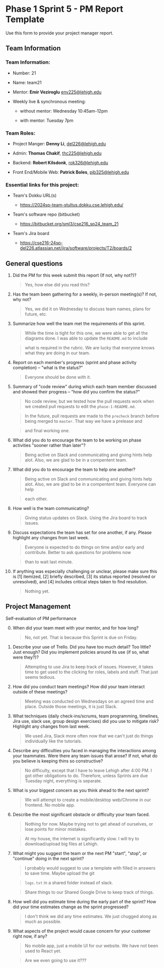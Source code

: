 # Phase 1 Sprint 5 - PM Report Template



Use this form to provide your project manager report.



## Team Information



### Team Information:



- Number: 21

- Name: team21

- Mentor: **Emir Veziroglu** [env225@lehigh.edu](mailto:env225@lehigh.edu)

- Weekly live & synchronous meeting:

  - without mentor: Wednesday 10:45am-12pm

  - with mentor: Tuesday 7pm



### Team Roles:



- Project Manger: **Denny Li**, [del226@lehigh.edu](mailto:del226@lehigh.edu)

- Admin: **Thomas Chakif**, [thc225@lehigh.edu](mailto:thc225@lehigh.edu)

- Backend: **Robert Kilsdonk**, [rok326@lehigh.edu](mailto:rok326@lehigh.edu)

- Front End/Mobile Web: **Patrick Boles**, [pjb325@lehigh.edu](mailto:pjb325@lehigh.edu)



### Essential links for this project:



- Team's Dokku URL(s)

  - <https://2024sp-team-stultus.dokku.cse.lehigh.edu/>

- Team's software repo (bitbucket)

  - <https://bitbucket.org/sml3/cse216_sp24_team_21>

- Team's Jira board

  - <https://cse216-24sp-del226.atlassian.net/jira/software/projects/T2/boards/2>



## General questions



1. Did the PM for this week submit this report (If not, why not?)?

   > Yes, how else did you read this?

2. Has the team been gathering for a weekly, in-person meeting(s)? If not, why not?

   > Yes, we did it on Wednesday to discuss team names, plans for future, etc.

3. Summarize how well the team met the requirements of this sprint.

   > While the time is tight for this one, we were able to get all the diagrams done. I was able to update the `README.md` to include

   > what is required in the rubric. We are lucky that everyone knows what they are doing in our team.

4. Report on each member's progress (sprint and phase activity completion) – "what is the status?"



   > Everyone should be done with it.



5. Summary of "code review" during which each team member discussed and showed their progress – "how did you confirm the status?"



   > No code review, but we tested how the pull requests work when we created pull requests to edit the `phase-1-README.md`.

   > In the future, pull requests are made to the `precheck` branch before being merged to `master`. That way we have a prelease and

   > and final working one.



6. What did you do to encourage the team to be working on phase activities "sooner rather than later"?

   > Being active on Slack and communicating and giving hints help alot. Also, we are glad to be in a compentent team.

7. What did you do to encourage the team to help one another?

   > Being active on Slack and communicating and giving hints help alot. Also, we are glad to be in a compentent team. Everyone can help

   > each other.

8. How well is the team communicating?

   > Giving status updates on Slack. Using the Jira board to track issues.

9. Discuss expectations the team has set for one another, if any. Please highlight any changes from last week.



   > Everyone is expected to do things on time and/or early and contribute. Better to ask questions for problems now

   > than to wait last minute.



10. If anything was especially challenging or unclear, please make sure this is [1] itemized, [2] briefly described, [3] its status reported (resolved or unresolved), and [4] includes critical steps taken to find resolution.

    > Nothing yet.



## Project Management



Self-evaluation of PM performance



0. When did your team meet with your mentor, and for how long?



   > No, not yet. That is because this Sprint is due on Friday.



1. Describe your use of Trello. Did you have too much detail? Too little? Just enough? Did you implement policies around its use (if so, what were they?)?



   > Attempting to use Jira to keep track of issues. However, it takes time to get used to the clicking for roles, labels and stuff. That just seems tedious.



2. How did you conduct team meetings? How did your team interact outside of these meetings?

   > Meeting was conducted on Wednesdays on an agreed time and place. Outside those meetings, it is just Slack.

3. What techniques (daily check-ins/scrums, team programming, timelines, Jira use, slack use, group design exercises) did you use to mitigate risk? Highlight any changes from last week.



   > We used Jira, Slack more often now that we can't just do things individually like the tutorials.



4. Describe any difficulties you faced in managing the interactions among your teammates. Were there any team issues that arose? If not, what do you believe is keeping thins so constructive?



   > No difficulty, except that I have to leave Lehigh after 4:00 PM. I got other obligations to do. Therefore, unless Sprints are due Tuesday night, everything is separate.



5. What is your biggest concern as you think ahead to the next sprint?



   > We will attempt to create a mobile/desktop web/Chrome in our frontend. No mobile app.



6. Describe the most significant obstacle or difficulty your team faced.



   > Nothing for now. Maybe trying not to get ahead of ourselves, or lose points for minor mistakes.

   > At my house, the internet is significantly slow. I will try to download/upload big files at Lehigh.



7. What might you suggest the team or the next PM "start", "stop", or "continue" doing in the next sprint?

   > I probably would suggest to use a template with filled in answers to save time. Maybe upload the git

   > `logs.txt` in a shared folder instead of slack.

   > Share things to our Shared Google Drive to keep track of things.

8. How well did you estimate time during the early part of the sprint? How did your time estimates change as the sprint progressed?

   > I don't think we did any time estimates. We just chugged along as much as possible.

9. What aspects of the project would cause concern for your customer right now, if any?

   > No mobile app, just a mobile UI for our website. We have not been used to React yet.

   > Are we even going to use it???

